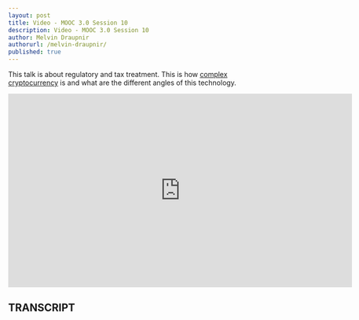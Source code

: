 ```yaml
---
layout: post
title: Video - MOOC 3.0 Session 10
description: Video - MOOC 3.0 Session 10
author: Melvin Draupnir
authorurl: /melvin-draupnir/
published: true
---
```


<p>This talk is about regulatory and tax treatment. This is how <a href="/cryptocurrencies-with-ferriss-szabo-and-ravikant/">complex cryptocurrency</a> is and what are the different angles of this technology.</p>

<center><iframe width="700" height="394" src="https://www.youtube.com/embed/SXZVakRnrWw?list=PL68lGg7SjGZBzAwPwCerIHAOg6eN5fGu2" frameborder="0" allowfullscreen></iframe></center>

<h2>TRANSCRIPT</h2>
